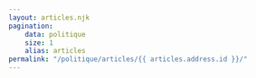 ```yaml
---
layout: articles.njk
pagination:
    data: politique
    size: 1
    alias: articles
permalink: "/politique/articles/{{ articles.address.id }}/"
---
```

